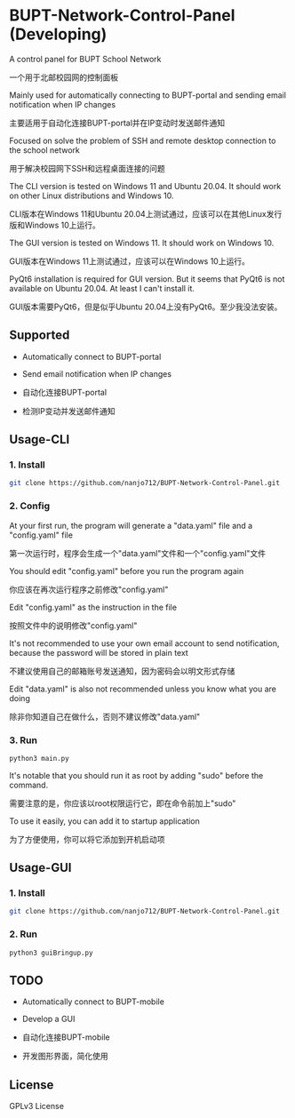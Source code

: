 # BUPT-Network-Control-Panel (Developing)

A control panel for BUPT School Network

一个用于北邮校园网的控制面板

Mainly used for automatically connecting to BUPT-portal and sending email notification when IP changes

主要适用于自动化连接BUPT-portal并在IP变动时发送邮件通知

Focused on solve the problem of SSH and remote desktop connection to the school network

用于解决校园网下SSH和远程桌面连接的问题

The CLI version is tested on Windows 11 and Ubuntu 20.04. It should work on other Linux distributions and Windows 10.

CLI版本在Windows 11和Ubuntu 20.04上测试通过，应该可以在其他Linux发行版和Windows 10上运行。

The GUI version is tested on Windows 11. It should work on Windows 10.

GUI版本在Windows 11上测试通过，应该可以在Windows 10上运行。

PyQt6 installation is required for GUI version. But it seems that PyQt6 is not available on Ubuntu 20.04. At least I can't install it.

GUI版本需要PyQt6，但是似乎Ubuntu 20.04上没有PyQt6。至少我没法安装。

## Supported

- Automatically connect to BUPT-portal
- Send email notification when IP changes

- 自动化连接BUPT-portal
- 检测IP变动并发送邮件通知

## Usage-CLI

### 1. Install

```bash
git clone https://github.com/nanjo712/BUPT-Network-Control-Panel.git
```

### 2. Config

At your first run, the program will generate a "data.yaml" file and a "config.yaml" file

第一次运行时，程序会生成一个"data.yaml"文件和一个"config.yaml"文件

You should edit "config.yaml" before you run the program again

你应该在再次运行程序之前修改"config.yaml"

Edit "config.yaml" as the instruction in the file

按照文件中的说明修改"config.yaml"

It's not recommended to use your own email account to send notification, because the password will be stored in plain
text

不建议使用自己的邮箱账号发送通知，因为密码会以明文形式存储

Edit "data.yaml" is also not recommended unless you know what you are doing

除非你知道自己在做什么，否则不建议修改"data.yaml"

### 3. Run

```bash
python3 main.py
```

It's notable that you should run it as root by adding "sudo" before the command.

需要注意的是，你应该以root权限运行它，即在命令前加上"sudo"

To use it easily, you can add it to startup application

为了方便使用，你可以将它添加到开机启动项

## Usage-GUI

### 1. Install

```bash
git clone https://github.com/nanjo712/BUPT-Network-Control-Panel.git
```

### 2. Run

```bash
python3 guiBringup.py
```

## TODO

- Automatically connect to BUPT-mobile
- Develop a GUI

- 自动化连接BUPT-mobile
- 开发图形界面，简化使用

## License

GPLv3 License




